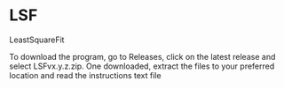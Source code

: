 # LSF
LeastSquareFit

To download the program, go to Releases, click on the latest release and select LSFvx.y.z.zip. One downloaded, extract the files to your preferred location and read the instructions text file

